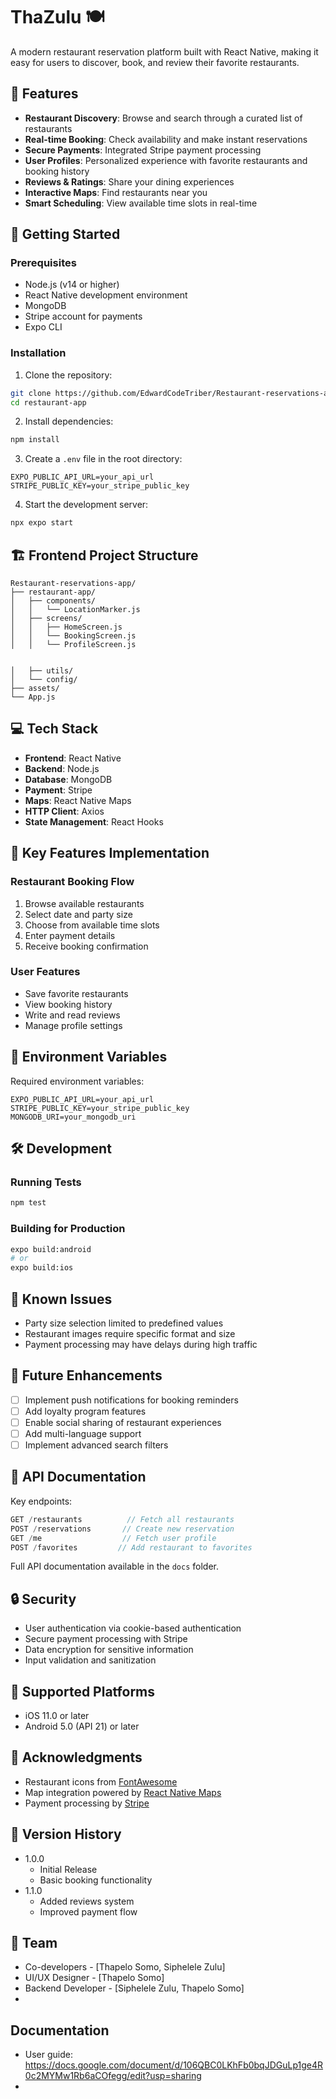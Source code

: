 # ThaZulu 🍽️

A modern restaurant reservation platform built with React Native, making it easy for users to discover, book, and review their favorite restaurants.

## 📱 Features

- **Restaurant Discovery**: Browse and search through a curated list of restaurants
- **Real-time Booking**: Check availability and make instant reservations
- **Secure Payments**: Integrated Stripe payment processing
- **User Profiles**: Personalized experience with favorite restaurants and booking history
- **Reviews & Ratings**: Share your dining experiences
- **Interactive Maps**: Find restaurants near you
- **Smart Scheduling**: View available time slots in real-time

## 🚀 Getting Started

### Prerequisites

- Node.js (v14 or higher)
- React Native development environment
- MongoDB
- Stripe account for payments
- Expo CLI

### Installation

1. Clone the repository:
```bash
git clone https://github.com/EdwardCodeTriber/Restaurant-reservations-app.git
cd restaurant-app
```

2. Install dependencies:
```bash
npm install
```

3. Create a `.env` file in the root directory:
```
EXPO_PUBLIC_API_URL=your_api_url
STRIPE_PUBLIC_KEY=your_stripe_public_key
```

4. Start the development server:
```bash
npx expo start
```

## 🏗️ Frontend Project Structure

```
Restaurant-reservations-app/
├── restaurant-app/
│   ├── components/
│   │   └── LocationMarker.js
│   ├── screens/
│   │   ├── HomeScreen.js
│   │   └── BookingScreen.js
│   │   └── ProfileScreen.js


│   ├── utils/
│   └── config/
├── assets/
└── App.js
```

## 💻 Tech Stack

- **Frontend**: React Native
- **Backend**: Node.js
- **Database**: MongoDB
- **Payment**: Stripe
- **Maps**: React Native Maps
- **HTTP Client**: Axios
- **State Management**: React Hooks

## 🔑 Key Features Implementation

### Restaurant Booking Flow
1. Browse available restaurants
2. Select date and party size
3. Choose from available time slots
4. Enter payment details
5. Receive booking confirmation

### User Features
- Save favorite restaurants
- View booking history
- Write and read reviews
- Manage profile settings

## 📝 Environment Variables

Required environment variables:
```
EXPO_PUBLIC_API_URL=your_api_url
STRIPE_PUBLIC_KEY=your_stripe_public_key
MONGODB_URI=your_mongodb_uri
```

## 🛠️ Development

### Running Tests
```bash
npm test
```

### Building for Production
```bash
expo build:android
# or
expo build:ios
```

## 🐛 Known Issues

- Party size selection limited to predefined values
- Restaurant images require specific format and size
- Payment processing may have delays during high traffic

## 🔮 Future Enhancements

- [ ] Implement push notifications for booking reminders
- [ ] Add loyalty program features
- [ ] Enable social sharing of restaurant experiences
- [ ] Add multi-language support
- [ ] Implement advanced search filters

## 📄 API Documentation

Key endpoints:

```javascript
GET /restaurants          // Fetch all restaurants
POST /reservations       // Create new reservation
GET /me                  // Fetch user profile
POST /favorites         // Add restaurant to favorites
```

Full API documentation available in the `docs` folder.

## 🔒 Security

- User authentication via cookie-based authentication
- Secure payment processing with Stripe
- Data encryption for sensitive information
- Input validation and sanitization

## 📱 Supported Platforms

- iOS 11.0 or later
- Android 5.0 (API 21) or later

## 👏 Acknowledgments

- Restaurant icons from [FontAwesome](https://fontawesome.com)
- Map integration powered by [React Native Maps](https://github.com/react-native-maps/react-native-maps)
- Payment processing by [Stripe](https://stripe.com)

## 🔄 Version History

- 1.0.0
  - Initial Release
  - Basic booking functionality
- 1.1.0
  - Added reviews system
  - Improved payment flow

## 👥 Team

- Co-developers - [Thapelo Somo, Siphelele Zulu]
- UI/UX Designer - [Thapelo Somo]
- Backend Developer - [Siphelele Zulu, Thapelo Somo]
- 
## Documentation
- User guide: https://docs.google.com/document/d/106QBC0LKhFb0bqJDGuLp1ge4R0c2MYMw1Rb6aCOfegg/edit?usp=sharing
- 

